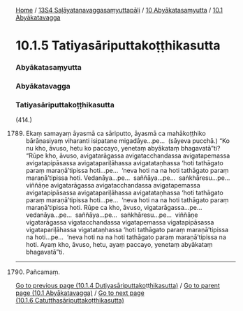 
[Home](/) / [13S4 Saḷāyatanavaggasaṃyuttapāḷi](/tipitaka/13S4.md) / [10 Abyākatasaṃyutta](/tipitaka/13S4/10.md) / [10.1 Abyākatavagga](/tipitaka/13S4/10/10.1.md)

# 10.1.5 Tatiyasāriputtakoṭṭhikasutta

### Abyākatasaṃyutta

### Abyākatavagga

### Tatiyasāriputtakoṭṭhikasutta

(414.)

1789. Ekaṃ samayaṃ āyasmā ca sāriputto, āyasmā ca mahākoṭṭhiko bārāṇasiyaṃ viharanti isipatane migadāye…pe…  (sāyeva pucchā.) “Ko nu kho, āvuso, hetu ko paccayo, yenetaṃ abyākataṃ bhagavatā”ti? “Rūpe kho, āvuso, avigatarāgassa avigatacchandassa avigatapemassa avigatapipāsassa avigatapariḷāhassa avigatataṇhassa ‘hoti tathāgato paraṃ maraṇā’tipissa hoti…pe…  ‘neva hoti na na hoti tathāgato paraṃ maraṇā’tipissa hoti. Vedanāya…pe…  saññāya…pe…  saṅkhāresu…pe…  viññāṇe avigatarāgassa avigatacchandassa avigatapemassa avigatapipāsassa avigatapariḷāhassa avigatataṇhassa ‘hoti tathāgato paraṃ maraṇā’tipissa hoti…pe…  ‘neva hoti na na hoti tathāgato paraṃ maraṇā’tipissa hoti. Rūpe ca kho, āvuso, vigatarāgassa…pe…  vedanāya…pe…  saññāya…pe…  saṅkhāresu…pe…  viññāṇe vigatarāgassa vigatacchandassa vigatapemassa vigatapipāsassa vigatapariḷāhassa vigatataṇhassa ‘hoti tathāgato paraṃ maraṇā’tipissa na hoti…pe…  ‘neva hoti na na hoti tathāgato paraṃ maraṇā’tipissa na hoti. Ayaṃ kho, āvuso, hetu, ayaṃ paccayo, yenetaṃ abyākataṃ bhagavatā”ti.

---

1790. Pañcamaṃ.



[Go to previous page (10.1.4 Dutiyasāriputtakoṭṭhikasutta)](/tipitaka/13S4/10/10.1/10.1.4.md) / [Go to parent page (10.1 Abyākatavagga)](/tipitaka/13S4/10/10.1.md) / [Go to next page (10.1.6 Catutthasāriputtakoṭṭhikasutta)](/tipitaka/13S4/10/10.1/10.1.6.md)


